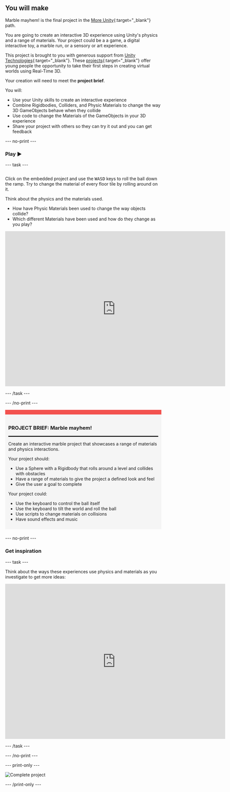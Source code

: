 ## You will make

Marble mayhem! is the final project in the [More Unity](https://projects.raspberrypi.org/en/pathways/more-unity){:target="_blank"} path. 

You are going to create an interactive 3D experience using Unity's physics and a range of materials. Your project could be a a game, a digital interactive toy, a marble run, or a sensory or art experience.

This project is brought to you with generous support from [Unity Technologies](https://unity.com/){:target="_blank"}.  These [projects](https://projects.raspberrypi.org/en/pathways/unity-intro){:target="_blank"} offer young people the opportunity to take their first steps in creating virtual worlds using Real-Time 3D.

Your creation will need to meet the **project brief**.

You will:
+ Use your Unity skills to create an interactive experience
+ Combine Rigidbodies, Colliders, and Physic Materials to change the way 3D GameObjects behave when they collide
+ Use code to change the Materials of the GameObjects in your 3D experience
+ Share your project with others so they can try it out and you can get feedback

--- no-print ---

### Play ▶️

--- task ---

<div style="display: flex; flex-wrap: wrap">
<div style="flex-basis: 200px; flex-grow: 1">

Click on the embedded project and use the <kbd>WASD</kbd> keys to roll the ball down the ramp. Try to change the material of every floor tile by rolling around on it.

Think about the physics and the materials used. 
+ How have Physic Materials been used to change the way objects collide?
+ Which different Materials have been used and how do they change as you play?

</div>
<div>

<iframe allowtransparency="true" width="710" height="500" src="https://raspberrypilearning.github.io/unity-webgl/MarbleMayhemRainbowBounce" scrolling = "no" frameborder="0"></iframe>

</div>

</div>  

--- /task ---

--- /no-print ---

<div style="border-top: 15px solid #f3524f; background-color: whitesmoke; margin-bottom: 20px; padding: 10px;">

### PROJECT BRIEF: Marble mayhem!
<hr style="border-top: 2px solid black;">

Create an interactive marble project that showcases a range of materials and physics interactions.

Your project should:
+ Use a Sphere with a Rigidbody that rolls around a level and collides with obstacles
+ Have a range of materials to give the project a defined look and feel
+ Give the user a goal to complete

Your project could:
+ Use the keyboard to control the ball itself
+ Use the keyboard to tilt the world and roll the ball
+ Use scripts to change materials on collisions
+ Have sound effects and music
</div>

--- no-print ---

### Get inspiration

--- task ---

Think about the ways these experiences use physics and materials as you investigate to get more ideas:

<iframe allowtransparency="true" width="710" height="500" src="https://raspberrypilearning.github.io/unity-webgl/TiltPinball" scrolling = "no" frameborder="0"></iframe>

--- /task ---

--- /no-print ---

--- print-only ---

![Complete project](images/showcase_static.png)

--- /print-only ---


